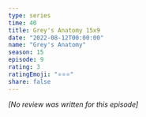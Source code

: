```yaml
---
type: series
time: 40
title: Grey's Anatomy 15x9
date: "2022-08-12T00:00:00"
name: "Grey's Anatomy"
season: 15
episode: 9
rating: 3
ratingEmoji: "⭐️⭐️⭐️"
share: false
---
```


_[No review was written for this episode]_
